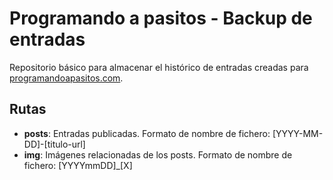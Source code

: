 # Programando a pasitos - Backup de entradas

Repositorio básico para almacenar el histórico de entradas creadas para [programandoapasitos.com](programandoapasitos.com).

## Rutas 

- **posts**: Entradas publicadas. Formato de nombre de fichero: [YYYY-MM-DD]-[titulo-url]
- **img**: Imágenes relacionadas de los posts. Formato de nombre de fichero: [YYYYmmDD]_[X]